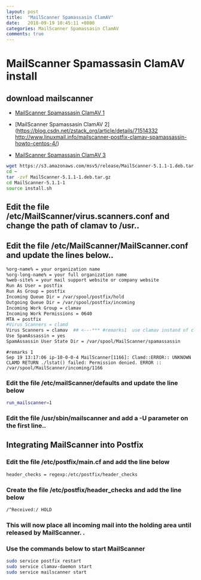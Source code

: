```yaml
---
layout: post
title:  "MailScanner Spamassasin ClamAV"
date:   2018-09-19 10:45:11 +0800
categories: MailScanner Spamassasin ClamAV
comments: true
---
```


# MailScanner Spamassasin ClamAV install

## download mailscanner
- [MailScanner Spamassasin ClamAV 1](http://www.linuxmail.info/mailscanner-postfix-clamav-spamassassin-howto-ubuntu-10-04/)

- [MailScanner Spamassasin ClamAV 2](https://blog.csdn.net/zstack_org/article/details/71514332
http://www.linuxmail.info/mailscanner-postfix-clamav-spamassassin-howto-centos-4/)

- [MailScanner Spamassasin ClamAV 3](http://www.linuxmail.info/mailscanner-postfix-clamav-spamassassin-howto-centos-4/)

```bash
wget https://s3.amazonaws.com/msv5/release/MailScanner-5.1.1-1.deb.tar.gz
cd ~
tar -zvf MailScanner-5.1.1-1.deb.tar.gz
cd MailScanner-5.1.1-1
source install.sh
```

## Edit the file /etc/MailScanner/virus.scanners.conf and change the path of clamav to /usr..


## Edit the file /etc/MailScanner/MailScanner.conf and update the lines below..
```bash
%org-name% = your organization name
%org-long-name% = your full organization name
%web-site% = your mail support website or company website
Run As User = postfix
Run As Group = postfix
Incoming Queue Dir = /var/spool/postfix/hold
Outgoing Queue Dir = /var/spool/postfix/incoming
Incoming Work Group = clamav
Incoming Work Permissions = 0640
MTA = postfix
#Virus Scanners = clamd
Virus Scanners = clamav  ## <---*** #remarks1  use clamav instand of clamd this to  remove the permission error!!**
Use SpamAssassin = yes
SpamAssassin User State Dir = /var/spool/MailScanner/spamassassin
```

~~~
#remarks 1
Sep 19 13:17:06 ip-10-0-0-4 MailScanner[1166]: Clamd::ERROR:: UNKNOWN CLAMD RETURN ./lstat() failed: Permission denied. ERROR :: /var/spool/MailScanner/incoming/1166
~~~

### Edit the file /etc/mailScanner/defaults and update the line below 
```bash
run_mailscanner=1
```

### Edit the file /usr/sbin/mailscanner and add a -U parameter on the first line..

## Integrating MailScanner into Postfix

### Edit the file /etc/postfix/main.cf and add the line below 
```bash
header_checks = regexp:/etc/postfix/header_checks
```

###  Create the file /etc/postfix/header_checks and add the line below 

```bash
/^Received:/ HOLD
```
### This will now place all incoming mail into the holding area until released by MailScanner. .

### Use the commands below to start MailScanner
```bash
sudo service postfix restart
sudo service clamav-daemon start
sudo service mailscanner start
```